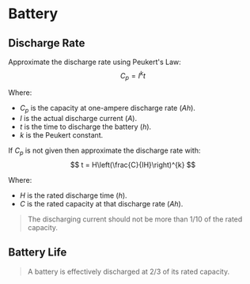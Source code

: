# Battery

## Discharge Rate

Approximate the discharge rate using Peukert's Law:
$$
C_{p} = I^{k}t
$$

Where:
- $C_{p}$ is the capacity at one-ampere discharge rate ($Ah$).
- $I$ is the actual discharge current ($A$).
- $t$ is the time to discharge the battery ($h$).
- $k$ is the Peukert constant.

If $C_{p}$ is not given then approximate the discharge rate with:
$$
t = H\left(\frac{C}{IH}\right)^{k}
$$

Where:
- $H$ is the rated discharge time ($h$).
- $C$ is the rated capacity at that discharge rate ($Ah$).

> The discharging current should not be more than 1/10 of the rated capacity.

## Battery Life

> A battery is effectively discharged at 2/3 of its rated capacity.